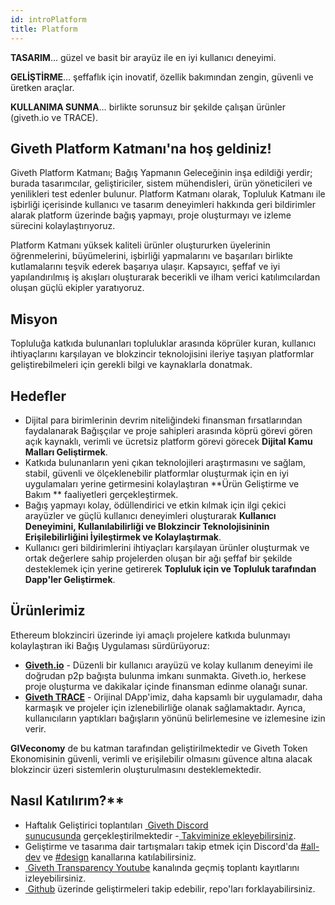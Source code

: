 ```yaml
---
id: introPlatform
title: Platform
---
```


**TASARIM**… güzel ve basit bir arayüz ile en iyi kullanıcı deneyimi.

**GELİŞTİRME**… şeffaflık için inovatif, özellik bakımından zengin, güvenli ve üretken araçlar.

**KULLANIMA SUNMA**… birlikte sorunsuz bir şekilde çalışan ürünler (giveth.io ve TRACE).

## Giveth Platform Katmanı'na hoş geldiniz!

Giveth Platform Katmanı; Bağış Yapmanın Geleceğinin inşa edildiği yerdir; burada tasarımcılar, geliştiriciler, sistem mühendisleri, ürün yöneticileri ve yenilikleri test edenler bulunur. Platform Katmanı olarak, Topluluk Katmanı ile işbirliği içerisinde kullanıcı ve tasarım deneyimleri hakkında geri bildirimler alarak platform üzerinde bağış yapmayı, proje oluşturmayı ve izleme sürecini kolaylaştırıyoruz.

Platform Katmanı yüksek kaliteli ürünler oluştururken üyelerinin öğrenmelerini, büyümelerini, işbirliği yapmalarını ve başarıları birlikte kutlamalarını teşvik ederek başarıya ulaşır. Kapsayıcı, şeffaf ve iyi yapılandırılmış iş akışları oluşturarak becerikli ve ilham verici katılımcılardan oluşan güçlü ekipler yaratıyoruz.

## Misyon

Topluluğa katkıda bulunanları topluluklar arasında köprüler kuran, kullanıcı ihtiyaçlarını karşılayan ve blokzincir teknolojisini ileriye taşıyan platformlar geliştirebilmeleri için gerekli bilgi ve kaynaklarla donatmak.

## Hedefler

* Dijital para birimlerinin devrim niteliğindeki finansman fırsatlarından faydalanarak Bağışçılar ve proje sahipleri arasında köprü görevi gören açık kaynaklı, verimli ve ücretsiz platform görevi görecek **Dijital Kamu Malları Geliştirmek**.
* Katkıda bulunanların yeni çıkan teknolojileri araştırmasını ve sağlam, stabil, güvenli ve ölçeklenebilir platformlar oluşturmak için en iyi uygulamaları yerine getirmesini kolaylaştıran **Ürün Geliştirme ve Bakım ** faaliyetleri gerçekleştirmek.
* Bağış yapmayı kolay, ödüllendirici ve etkin kılmak için ilgi çekici arayüzler ve güçlü kullanıcı deneyimleri oluşturarak **Kullanıcı Deneyimini, Kullanılabilirliği ve Blokzincir Teknolojisininin Erişilebilirliğini İyileştirmek ve Kolaylaştırmak**.
* Kullanıcı geri bildirimlerini ihtiyaçları karşılayan ürünler oluşturmak ve ortak değerlere sahip projelerden oluşan bir ağı şeffaf bir şekilde desteklemek için yerine getirerek **Topluluk için ve Topluluk tarafından Dapp'ler Geliştirmek**.

## Ürünlerimiz

Ethereum blokzinciri üzerinde iyi amaçlı projelere katkıda bulunmayı kolaylaştıran iki Bağış Uygulaması sürdürüyoruz:

* **[Giveth.io](http://giveth.io/)** - Düzenli bir kullanıcı arayüzü ve kolay kullanım deneyimi ile doğrudan p2p bağışta bulunma imkanı sunmakta. Giveth.io, herkese proje oluşturma ve dakikalar içinde finansman edinme olanağı sunar.
* **[Giveth TRACE](http://trace.giveth.io/)** - Orijinal DApp'imiz, daha kapsamlı bir uygulamadır, daha karmaşık ve projeler için izlenebilirliğe olanak sağlamaktadır. Ayrıca, kullanıcıların yaptıkları bağışların yönünü belirlemesine ve izlemesine izin verir.

**GIVeconomy** de bu katman tarafından geliştirilmektedir ve Giveth Token Ekonomisinin güvenli, verimli ve erişilebilir olmasını güvence altına alacak blokzincir üzeri sistemlerin oluşturulmasını desteklemektedir.

## Nasıl Katılırım?**

* Haftalık Geliştirici toplantıları [ Giveth Discord sunucusunda](https://discord.giveth.io) gerçekleştirilmektedir -[ Takviminize ekleyebilirsiniz](https://calendar.google.com/calendar/u/0/r?cid=givethdotio@gmail.com).
* Geliştirme ve tasarıma dair tartışmaları takip etmek için Discord'da [#all-dev](https://discord.gg/vaTcgqMwVp) ve [#design](https://discord.gg/T6SYzH3rnD) kanallarına katılabilirsiniz.
* [ Giveth Transparency Youtube](https://www.youtube.com/channel/UCdqmP4axeI1hNmX20aZsOwg) kanalında geçmiş toplantı kayıtlarını izleyebilirsiniz.
* [ Github](https://github.com/Giveth) üzerinde geliştirmeleri takip edebilir, repo'ları forklayabilirsiniz.
